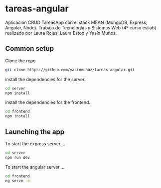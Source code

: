 # tareas-angular
Aplicación CRUD TareasApp con el stack MEAN (MongoDB, Express, Angular, Node). 
Trabajo de Tecnologías y Sistemas Web (4º curso esiiab) realizado por Laura Rojas, Laura Estop y Yasín Muñoz.
## Common setup

Clone the repo 

```bash
git clone https://github.com/yasinmunoz/tareas-angular.git
```
install the dependencies for the server.

```bash
cd server
npm install
```
install the dependencies for the frontend.

```bash
cd frontend
npm install
``````
## Launching the app
To start the express server....

```bash
cd server
npm run dev
```

To start the angular server....

```bash
cd frontend
ng serve -o
```
